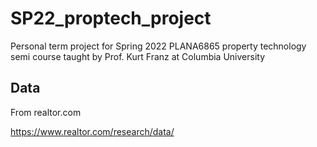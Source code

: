 # SP22_proptech_project
Personal term project for Spring 2022 PLANA6865 property technology semi course taught by Prof. Kurt Franz at Columbia University

## Data
From realtor.com &nbsp;

https://www.realtor.com/research/data/